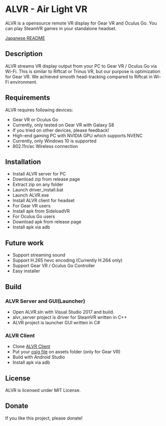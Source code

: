 # ALVR - Air Light VR

ALVR is a opensource remote VR display for Gear VR and Oculus Go. You can play SteamVR games in your standalone headset.

[Japanese README](https://github.com/polygraphene/ALVR/blob/master/README-ja.md)

## Description
ALVR streams VR display output from your PC to Gear VR / Oculus Go via Wi-Fi. This is similar to Riftcat or Trinus VR, but our purpose is optimization for Gear VR. We achieved smooth head-tracking compared to Riftcat in Wi-Fi environment.

## Requirements
ALVR requires following devices:
- Gear VR or Oculus Go
 - Currently, only tested on Gear VR with Galaxy S8
 - If you tried on other devices, please feedback!
- High-end gaming PC with NVIDIA GPU which supports NVENC
 - Currently, only Windows 10 is supported
- 802.11n/ac Wireless connection

## Installation
- Install ALVR server for PC
 - Download zip from release page
 - Extract zip on any folder
 - Launch driver\_install.bat
 - Launch ALVR.exe
- Install ALVR client for headset
 - For Gear VR users
  - Install apk from SideloadVR
 - For Oculus Go users
  - Download apk from release page
  - Install apk via adb

## Future work
- Support streaming sound
- Support H.265 hevc encoding (Currently H.264 only)
- Support Gear VR / Oculus Go Controller
- Easy installer

## Build
### ALVR Server and GUI(Launcher)
- Open ALVR.sln with Visual Studio 2017 and build.
 - alvr\_server project is driver for SteamVR written in C++
 - ALVR project is launcher GUI written in C#

### ALVR Client
- Clone [ALVR Client](https://github.com/polygraphene/ALVRClient)
- Put your [osig file](https://developer.oculus.com/documentation/mobilesdk/latest/concepts/mobile-submission-sig-file/) on assets folder (only for Gear VR)
- Build with Android Studio
- Install apk via adb

## License
ALVR is licensed under MIT License.

## Donate
If you like this project, please donate!
